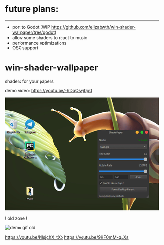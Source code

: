 # future plans:
---------------
- port to Godot (WIP https://github.com/elizabwth/win-shader-wallpaper/tree/godot)
- allow some shaders to react to music
- performance optimizations
- OSX support

# win-shader-wallpaper

shaders for your papers

demo video: https://youtu.be/-hDqOsvj0g0

![demo gif 1](https://raw.githubusercontent.com/Elizabwth/win-shader-wallpaper/master/snail.gif)


! old zone !

![demo gif old](https://raw.githubusercontent.com/Elizabwth/win-shader-wallpaper/master/mirkye.gif)

https://youtu.be/NlsjchX_tXo
https://youtu.be/9HF0mM-qJXs
